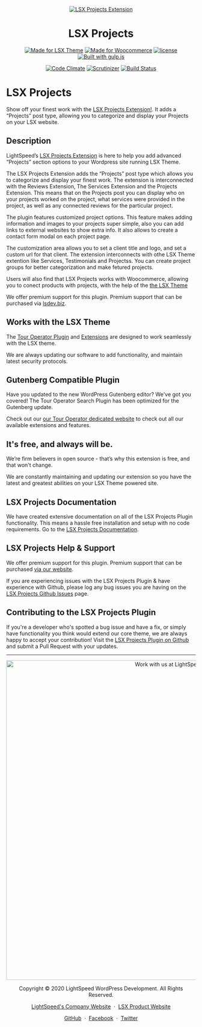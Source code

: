 <p align="center"><a target="_blank" href="https://lsx.lsdev.biz/"><img src="https://www.lsdev.biz/lsx/wp-content/uploads/2019/03/lsx-projects-banner-1544x500-1.jpg" alt="LSX Projects Extension"></a>
</p>
<h1 align="center">LSX Projects</h1>

<p align="center">
  <a href="https://lsdev.biz/lsx/"><img src="https://www.lsdev.biz/lsx/wp-content/uploads/2019/06/Designed-for-LSX-Theme-blue.png" alt="Made for LSX Theme"></a>
      <a href="https://woocommerce.com/?aff=2873/"><img src="https://lsx.lsdev.biz/wp-content/uploads/2019/06/687474703a2f2f696d672e736869656c64732e696f2f62616467652f44657369676e6564253230666f722d576f6f436f6d6d657263652d6134363439372e737667-1.png" alt="Made for Woocommerce"></a>
  <a href="https://www.gnu.org/licenses/gpl-3.0.en.html"><img src="https://poser.pugx.org/woocommerce/woocommerce/license" alt="license"></a>
  <a href="http://gulpjs.com/"><img src="https://img.shields.io/badge/built%20with-gulp.js-green.svg" alt="Built with gulp.js"></a> 
</p>
<p align="center">
      <a href="https://codeclimate.com/github/lightspeeddevelopment/lsx-projects"><img src="https://codeclimate.com/github/lightspeeddevelopment/lsx-projects/badges/gpa.svg" alt="Code Climate"></a>
    <a href="https://scrutinizer-ci.com/g/lightspeeddevelopment/lsx-projects/?branch=master"><img src="https://scrutinizer-ci.com/g/lightspeeddevelopment/lsx-projects/badges/quality-score.png?b=master" alt="Scrutinizer"></a>
    <a href="https://travis-ci.org/github/lightspeeddevelopment/lsx-projects/"><img src="https://travis-ci.org/lightspeeddevelopment/lsx-projects.svg?branch=master" alt="Build Status"></a>
</p>

# LSX Projects

Show off your finest work with the [LSX Projects Extension!](https://lsx.lsdev.biz/extensions/projects). It adds a “Projects” post type, allowing you to categorize and display your Projects on your LSX website.

## Description
LightSpeed’s [LSX Projects Extension](https://lsx.lsdev.biz/extensions/projects) is here to help you add advanced “Projects” section options to your Wordpress site running LSX Theme.

The LSX Projects Extension adds the “Projects” post type which allows you to categorize and display your finest work. The extension is interconnected with the Reviews Extension, The Services Extension and the Projects Extension. This means that on the Projects post you can display who on your projects worked on the project, what services were provided in the project, as well as any connected reviews for the particular project.

The plugin features customized project options. This feature makes adding information and images to your projects super simple, also you can add links to external websites to show extra info. It also allows to create a contact form modal on each project page.

The customization area allows you to set a client title and logo, and set a custom url for that client. The extension interconnects with othe LSX Theme extention like Services, Testimonials and Projectss. You can create project groups for better categorization and make fetured projects. 

Users will also find that LSX Projects works with Woocommerce, allowing you to conect products with projects, with the help of the [the LSX Theme](http://lsx.lsdev.biz)

We offer premium support for this plugin. Premium support that can be purchased via [lsdev.biz](https://www.lsdev.biz/services/support/).

## Works with the LSX Theme

The [Tour Operator Plugin](https://tour-operator.lsdev.biz) and [Extensions](https://tour-operator.lsdev.biz/extensions/) are designed to work seamlessly with the LSX theme. 

We are always updating our software to add functionality, and maintain latest security protocols. 

## Gutenberg Compatible Plugin

Have you updated to the new WordPress Gutenberg editor? We've got you covered! The Tour Operator Search Plugin has been optimized for the Gutenberg update. 

Check out our [our Tour Operator dedicated website](https://tour-operator.lsdev.biz/) to check out all our available extensions and features.

## It's free, and always will be.
We’re firm believers in open source - that’s why this extension is free, and that won't change. 

We are constantly maintaining and updating our extension so you have the latest and greatest abilities on your LSX Theme powered site. 

## LSX Projects Documentation

We have created extensive documentation on all of the LSX Projects Plugin functionality. This means a hassle free installation and setup with no code requirements. Go to the [LSX Projects Documentation](https://lsx.lsdev.biz/documentation/lsx-projects/).

## LSX Projects Help & Support

We offer premium support for this plugin. Premium support that can be purchased [via our website](https://www.lsdev.biz/services/support/).

If you are experiencing issues with the LSX Projects Plugin & have experience with Github, please log any bug issues you are having on the [LSX Projects Github Issues](https://github.com/lightspeeddevelopment/lsx-projects/issues/) page.

## Contributing to the LSX Projects Plugin

If you're a developer who's spotted a bug issue and have a fix, or simply have functionality you think would extend our core theme, we are always happy to accept your contribution! Visit the [LSX Projects Plugin on Github](https://github.com/lightspeeddevelopment/lsx-projects/) and submit a Pull Request with your updates.



---
<p align="center">
  <a href="https://www.lsdev.biz/contact/"><img src="https://www.lsdev.biz/wp-content/uploads/2020/02/work-with-lightspeed.png" width="850" alt="Work with us at LightSpeed"></a>
</p>
<p align="center">
  Copyright © 2020 LightSpeed WordPress Development. All Rights Reserved.
</p>
<p align="center">
  <a href="https://www.lsdev.biz">LightSpeed's Company Website</a> &nbsp;&middot;&nbsp;
  <a href="https://www.lsdev.biz/lsx/">LSX Product Website</a>
</p>
<p align="center">
  <a href="https://github.com/lightspeeddevelopment">GitHub</a> &nbsp;&middot;&nbsp;
  <a href="https://facebook.com/lightspeedwordpressdevelopment">Facebook</a> &nbsp;&middot;&nbsp;
  <a href="https://twitter.com/lightspeedwp">Twitter</a>
</p>
